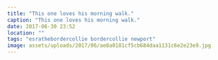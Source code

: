 ```yaml
---
title: "This one loves his morning walk."
caption: "This one loves his morning walk."
date: 2017-06-30 23:52
location: ""
tags: "esrathebordercollie bordercollie newport"
image: assets/uploads/2017/06/ae8a0181cf5cb684daa1131c6e2e23e9.jpg
---
```

